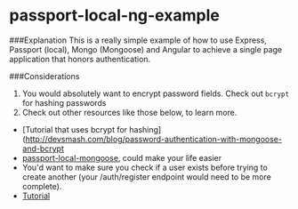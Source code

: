 passport-local-ng-example
=========================

###Explanation
This is a really simple example of how to use Express, Passport (local), Mongo (Mongoose) and Angular to achieve a single page application that honors authentication.

###Considerations
1. You would absolutely want to encrypt password fields. Check out `bcrypt` for hashing passwords
1. Check out other resources like those below, to learn more.
  * [Tutorial that uses bcrypt for hashing](http://devsmash.com/blog/password-authentication-with-mongoose-and-bcrypt
  * [passport-local-mongoose](https://github.com/saintedlama/passport-local-mongoose), could make your life easier
  * You'd want to make sure you check if a user exists before trying to create another (your /auth/register endpoint would need to be more complete).
  * [Tutorial](http://code.tutsplus.com/tutorials/authenticating-nodejs-applications-with-passport--cms-21619)
